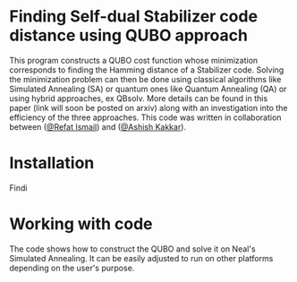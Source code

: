 # Finding Self-dual Stabilizer code distance using QUBO approach
This program constructs a QUBO cost function whose minimization corresponds to finding the Hamming distance of a Stabilizer code. Solving the minimization problem can then be done using classical algorithms like Simulated Annealing (SA) or quantum ones like Quantum Annealing (QA) or using hybrid approaches, ex QBsolv. More details can be found in this paper (link will soon be posted on arxiv) along with an investigation into the efficiency of the three approaches. This code was written in collaboration between ([@Refat Ismail](https://github.com/RefatIsmail96)) and ([@Ashish Kakkar](https://www.linkedin.com/in/ashishkakkar21/)).
# Installation
Findi

# Working with code
The code shows how to construct the QUBO and solve it on Neal's Simulated Annealing. It can be easily adjusted to run on other platforms depending on the user's purpose.
